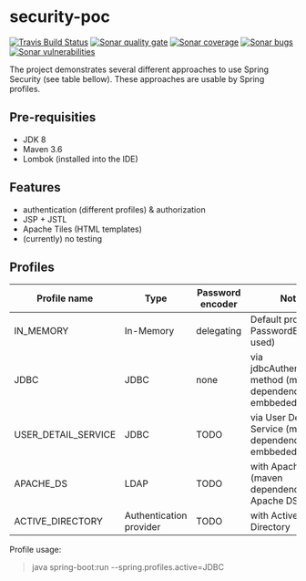 # security-poc
[![Travis Build Status][travis-image]][travis-url-main] [![Sonar quality gate][sonar-quality-gate]][sonar-url] [![Sonar coverage][sonar-coverage]][sonar-url] [![Sonar bugs][sonar-bugs]][sonar-url] [![Sonar vulnerabilities][sonar-vulnerabilities]][sonar-url]

The project demonstrates several different approaches to use Spring Security (see table bellow). These approaches are usable by Spring profiles. 

## Pre-requisities
* JDK 8
* Maven 3.6
* Lombok (installed into the IDE)

## Features
- authentication (different profiles) & authorization
- JSP + JSTL
- Apache Tiles (HTML templates)
- (currently) no testing

## Profiles
| Profile name        | Type                    | Password encoder | Note             |
| ------------------- | ----------------------- | ---------------- | ----------------
| IN_MEMORY           | In-Memory               | delegating       | Default profile (no PasswordEncoder used)
| JDBC                | JDBC                    | none             | via jdbcAuthentication method (maven dependencies for embbeded DB)
| USER_DETAIL_SERVICE | JDBC                    | TODO | via User Detail Service (maven dependencies for embbeded DB)
| APACHE_DS           | LDAP                    | TODO | with Apache DS (maven dependencies for Apache DS)
| ACTIVE_DIRECTORY    | Authentication provider | TODO | with Active Directory

Profile usage:
> java spring-boot:run --spring.profiles.active=JDBC

[travis-url-main]: https://travis-ci.org/arnosthavelka/security-poc
[travis-image]: https://travis-ci.org/arnosthavelka/security-poc.svg?branch=develop

[sonar-url]: https://sonarcloud.io/dashboard?id=arnosthavelka_security-poc
[sonar-quality-gate]: https://sonarcloud.io/api/project_badges/measure?project=arnosthavelka_security-poc&metric=alert_status
[sonar-coverage]: https://sonarcloud.io/api/project_badges/measure?project=arnosthavelka_security-poc&metric=coverage
[sonar-bugs]: https://sonarcloud.io/api/project_badges/measure?project=arnosthavelka_security-poc&metric=bugs
[sonar-vulnerabilities]: https://sonarcloud.io/api/project_badges/measure?project=arnosthavelka_security-poc&metric=vulnerabilities